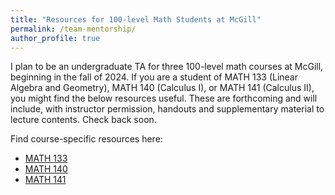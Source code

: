 ```yaml
---
title: "Resources for 100-level Math Students at McGill"
permalink: /team-mentorship/
author_profile: true
---
```



I plan to be an undergraduate TA for three 100-level math courses at McGill, beginning in the fall of 2024. If you are a student of MATH 133 (Linear Algebra and Geometry), 
MATH 140 (Calculus I), or MATH 141 (Calculus II), you might find the below resources useful. These are forthcoming and will include, with instructor permission, 
handouts and supplementary material to lecture contents. Check back soon.

Find course-specific resources here:
* [MATH 133](https://yshahzad.github.io/team-mentorship/math-133)
* [MATH 140](https://yshahzad.github.io/team-mentorship/math-140)
* [MATH 141](https://yshahzad.github.io/team-mentorship/math-141)
